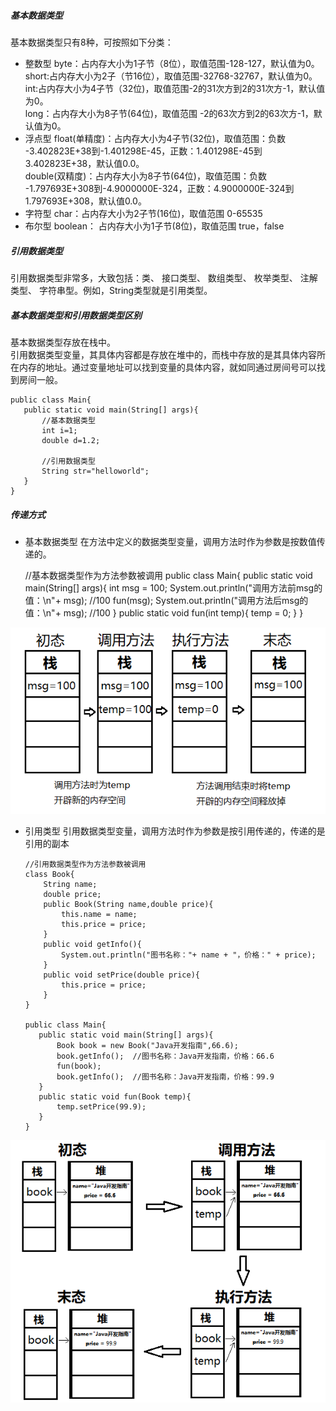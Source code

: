 ##### 基本数据类型
基本数据类型只有8种，可按照如下分类：
* 整数型
byte：占内存大小为1子节（8位），取值范围-128-127，默认值为0。<br>
short:占内存大小为2子（节16位），取值范围-32768-32767，默认值为0。<br>
int:占内存大小为4子节（32位)，取值范围-2的31次方到2的31次方-1，默认值为0。<br>
long：占内存大小为8子节(64位)，取值范围 -2的63次方到2的63次方-1，默认值为0。<br>
* 浮点型
float(单精度)：占内存大小为4子节(32位)，取值范围：负数 -3.402823E+38到-1.401298E-45，正数：1.401298E-45到3.402823E+38，默认值0.0。<br>
double(双精度)：占内存大小为8子节(64位)，取值范围：负数 -1.797693E+308到-4.9000000E-324，正数：4.9000000E-324到1.797693E+308，默认值0.0。<br>
* 字符型
char：占内存大小为2子节(16位)，取值范围 0-65535
* 布尔型
boolean： 占内存大小为1子节(8位)，取值范围 true，false
##### 引用数据类型
引用数据类型非常多，大致包括：类、 接口类型、 数组类型、 枚举类型、 注解类型、 字符串型。例如，String类型就是引用类型。
##### 基本数据类型和引用数据类型区别
基本数据类型存放在栈中。<br>
引用数据类型变量，其具体内容都是存放在堆中的，而栈中存放的是其具体内容所在内存的地址。通过变量地址可以找到变量的具体内容，就如同通过房间号可以找到房间一般。<br>

    public class Main{
       public static void main(String[] args){
           //基本数据类型
           int i=1;
           double d=1.2;

           //引用数据类型
           String str="helloworld";
       }
    }
 ##### 传递方式  
 * 基本数据类型
 在方法中定义的数据类型变量，调用方法时作为参数是按数值传递的。
 
      //基本数据类型作为方法参数被调用
      public class Main{
         public static void main(String[] args){
             int msg = 100;
             System.out.println("调用方法前msg的值：\n"+ msg);    //100
             fun(msg);
             System.out.println("调用方法后msg的值：\n"+ msg);    //100
         }
         public static void fun(int temp){
             temp = 0;
         }
      }
      
 ![baseDate](./img/baseDate.png)
  * 引用类型
  引用数据类型变量，调用方法时作为参数是按引用传递的，传递的是引用的副本   
  
        //引用数据类型作为方法参数被调用
        class Book{
            String name;
            double price;
            public Book(String name,double price){
                this.name = name;
                this.price = price;
            }
            public void getInfo(){
                System.out.println("图书名称："+ name + "，价格：" + price);
            }
            public void setPrice(double price){
                this.price = price;
            }
        }

        public class Main{
           public static void main(String[] args){
               Book book = new Book("Java开发指南",66.6);
               book.getInfo();  //图书名称：Java开发指南，价格：66.6
               fun(book);
               book.getInfo();  //图书名称：Java开发指南，价格：99.9
           }
           public static void fun(Book temp){
               temp.setPrice(99.9);
           }
        }

 ![datetype](./img/datetype.png)
